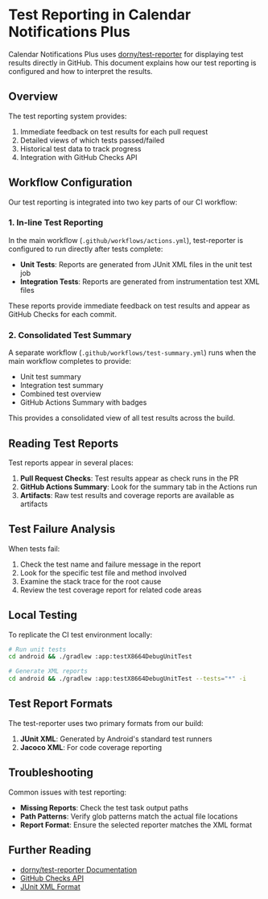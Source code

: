 # Test Reporting in Calendar Notifications Plus

Calendar Notifications Plus uses [dorny/test-reporter](https://github.com/dorny/test-reporter) for displaying test results directly in GitHub. This document explains how our test reporting is configured and how to interpret the results.

## Overview

The test reporting system provides:

1. Immediate feedback on test results for each pull request
2. Detailed views of which tests passed/failed
3. Historical test data to track progress
4. Integration with GitHub Checks API

## Workflow Configuration

Our test reporting is integrated into two key parts of our CI workflow:

### 1. In-line Test Reporting

In the main workflow (`.github/workflows/actions.yml`), test-reporter is configured to run directly after tests complete:

- **Unit Tests**: Reports are generated from JUnit XML files in the unit test job
- **Integration Tests**: Reports are generated from instrumentation test XML files 

These reports provide immediate feedback on test results and appear as GitHub Checks for each commit.

### 2. Consolidated Test Summary

A separate workflow (`.github/workflows/test-summary.yml`) runs when the main workflow completes to provide:

- Unit test summary
- Integration test summary
- Combined test overview
- GitHub Actions Summary with badges

This provides a consolidated view of all test results across the build.

## Reading Test Reports

Test reports appear in several places:

1. **Pull Request Checks**: Test results appear as check runs in the PR
2. **GitHub Actions Summary**: Look for the summary tab in the Actions run
3. **Artifacts**: Raw test results and coverage reports are available as artifacts

## Test Failure Analysis

When tests fail:

1. Check the test name and failure message in the report
2. Look for the specific test file and method involved
3. Examine the stack trace for the root cause
4. Review the test coverage report for related code areas

## Local Testing

To replicate the CI test environment locally:

```bash
# Run unit tests
cd android && ./gradlew :app:testX8664DebugUnitTest

# Generate XML reports
cd android && ./gradlew :app:testX8664DebugUnitTest --tests="*" -i
```

## Test Report Formats

The test-reporter uses two primary formats from our build:

1. **JUnit XML**: Generated by Android's standard test runners
2. **Jacoco XML**: For code coverage reporting

## Troubleshooting

Common issues with test reporting:

- **Missing Reports**: Check the test task output paths
- **Path Patterns**: Verify glob patterns match the actual file locations
- **Report Format**: Ensure the selected reporter matches the XML format

## Further Reading

- [dorny/test-reporter Documentation](https://github.com/dorny/test-reporter)
- [GitHub Checks API](https://docs.github.com/en/rest/checks)
- [JUnit XML Format](https://github.com/junit-team/junit5/blob/main/platform-tests/src/test/resources/jenkins-junit.xsd) 